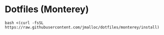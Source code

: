 # Dotfiles (Monterey)

```shell
bash <(curl -fsSL https://raw.githubusercontent.com/jmalloc/dotfiles/monterey/install)
```
